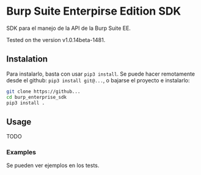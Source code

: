 # Burp Suite Enterpirse Edition SDK

SDK para el manejo de la API de la Burp Suite EE.

Tested on the version v1.0.14beta-1481.

## Instalation

Para instalarlo, basta con usar `pip3 install`. Se puede hacer remotamente desde el github:
`pip3 install git@...`, o bajarse el proyecto e instalarlo:

```bash
git clone https://github...
cd burp_enterprise_sdk
pip3 install .
```

## Usage
TODO

### Examples

Se pueden ver ejemplos en los tests.